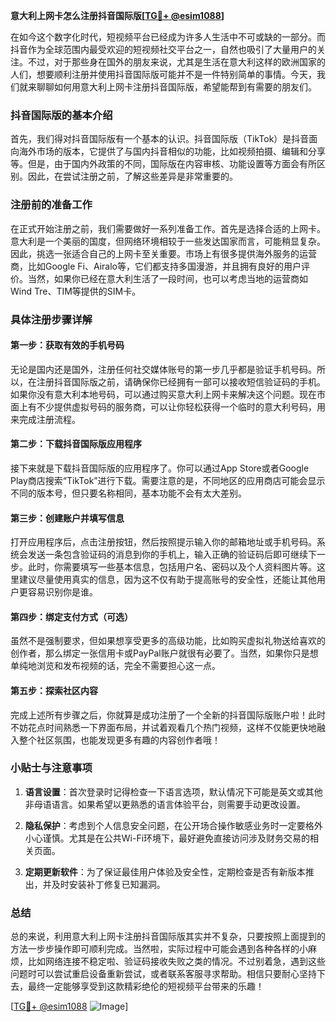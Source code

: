 **意大利上网卡怎么注册抖音国际版[[TG💪+ @esim1088](https://t.me/s/esim1088)]**

在如今这个数字化时代，短视频平台已经成为许多人生活中不可或缺的一部分。而抖音作为全球范围内最受欢迎的短视频社交平台之一，自然也吸引了大量用户的关注。不过，对于那些身在国外的朋友来说，尤其是生活在意大利这样的欧洲国家的人们，想要顺利注册并使用抖音国际版可能并不是一件特别简单的事情。今天，我们就来聊聊如何用意大利上网卡注册抖音国际版，希望能帮到有需要的朋友们。

### 抖音国际版的基本介绍

首先，我们得对抖音国际版有一个基本的认识。抖音国际版（TikTok）是抖音面向海外市场的版本，它提供了与国内抖音相似的功能，比如视频拍摄、编辑和分享等。但是，由于国内外政策的不同，国际版在内容审核、功能设置等方面会有所区别。因此，在尝试注册之前，了解这些差异是非常重要的。

### 注册前的准备工作

在正式开始注册之前，我们需要做好一系列准备工作。首先是选择合适的上网卡。意大利是一个美丽的国度，但网络环境相较于一些发达国家而言，可能稍显复杂。因此，挑选一张适合自己的上网卡至关重要。市场上有很多提供海外服务的运营商，比如Google Fi、Airalo等，它们都支持多国漫游，并且拥有良好的用户评价。当然，如果你已经在意大利生活了一段时间，也可以考虑当地的运营商如Wind Tre、TIM等提供的SIM卡。

### 具体注册步骤详解

#### 第一步：获取有效的手机号码

无论是国内还是国外，注册任何社交媒体账号的第一步几乎都是验证手机号码。所以，在注册抖音国际版之前，请确保你已经拥有一部可以接收短信验证码的手机。如果你没有意大利本地号码，可以通过购买意大利上网卡来解决这个问题。现在市面上有不少提供虚拟号码的服务商，可以让你轻松获得一个临时的意大利号码，用来完成注册流程。

#### 第二步：下载抖音国际版应用程序

接下来就是下载抖音国际版的应用程序了。你可以通过App Store或者Google Play商店搜索“TikTok”进行下载。需要注意的是，不同地区的应用商店可能会显示不同的版本号，但只要名称相同，基本功能不会有太大差别。

#### 第三步：创建账户并填写信息

打开应用程序后，点击注册按钮，然后按照提示输入你的邮箱地址或手机号码。系统会发送一条包含验证码的消息到你的手机上，输入正确的验证码后即可继续下一步。此时，你需要填写一些基本信息，包括用户名、密码以及个人资料图片等。这里建议尽量使用真实的信息，因为这不仅有助于提高账号的安全性，还能让其他用户更容易识别你是谁。

#### 第四步：绑定支付方式（可选）

虽然不是强制要求，但如果想享受更多的高级功能，比如购买虚拟礼物送给喜欢的创作者，那么绑定一张信用卡或PayPal账户就很有必要了。当然，如果你只是想单纯地浏览和发布视频的话，完全不需要担心这一点。

#### 第五步：探索社区内容

完成上述所有步骤之后，你就算是成功注册了一个全新的抖音国际版账户啦！此时不妨花点时间熟悉一下界面布局，并试着观看几个热门视频，这样不仅能更快地融入整个社区氛围，也能发现更多有趣的内容创作者哦！

### 小贴士与注意事项

1. **语言设置**：首次登录时记得检查一下语言选项，默认情况下可能是英文或其他非母语语言。如果希望以更熟悉的语言体验平台，则需要手动更改设置。
   
2. **隐私保护**：考虑到个人信息安全问题，在公开场合操作敏感业务时一定要格外小心谨慎。尤其是在公共Wi-Fi环境下，最好避免直接访问涉及财务交易的相关页面。

3. **定期更新软件**：为了保证最佳用户体验及安全性，定期检查是否有新版本推出，并及时安装补丁修复已知漏洞。

### 总结

总的来说，利用意大利上网卡注册抖音国际版其实并不复杂，只要按照上面提到的方法一步步操作即可顺利完成。当然啦，实际过程中可能会遇到各种各样的小麻烦，比如网络连接不稳定啦、验证码接收失败之类的情况。不过别着急，遇到这些问题时可以尝试重启设备重新尝试，或者联系客服寻求帮助。相信只要耐心坚持下去，最终一定能够享受到这款精彩绝伦的短视频平台带来的乐趣！

[[TG💪+ @esim1088](https://t.me/s/esim1088) ![Image](https://i.postimg.cc/4NQfJmqS/Snipaste-2025-05-13-00-14-12.png)]